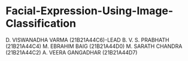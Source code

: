 # Facial-Expression-Using-Image-Classification
D. VISWANADHA VARMA (21B21A44C6)-LEAD
B. V. S. PRABHATH (21B21A44C4)
M. EBRAHIM BAIG (21B21A44D0)
M. SARATH CHANDRA (21B21A44C2)
A. VEERA GANGADHAR (21B21A44D7)
